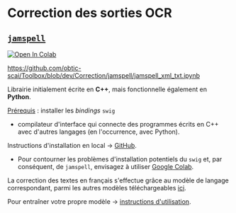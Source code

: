 # Correction des sorties OCR
## [`jamspell`](https://github.com/bakwc/JamSpell/)
[![Open In Colab](https://colab.research.google.com/assets/colab-badge.svg)](https://colab.research.google.com/github/obtic-scai/Toolbox/blob/dev/Correction/jamspell/jamspell_xml_txt.ipynb)

https://github.com/obtic-scai/Toolbox/blob/dev/Correction/jamspell/jamspell_xml_txt.ipynb

<!-- Le texte brut issu de l'océrisation peut être corrigé avec la librairie de correction contextuelle libre et *open source* ([`jamspell`](https://github.com/bakwc/JamSpell/)). -->

Librairie initialement écrite en **C++**, mais fonctionnelle également en **Python**.

<ins>Prérequis</ins> : installer les *bindings* `swig`
* compilateur d'interface qui connecte des programmes écrits en C++ avec d'autres langages (en l'occurrence, avec Python).

Instructions d'installation en local -> [GitHub](https://github.com/bakwc/JamSpell/#usage).
* Pour contourner les problèmes d'installation potentiels du `swig` et, par conséquent, de `jamspell`, envisagez à utiliser [Google Colab](https://colab.research.google.com/github/obtic-scai/Toolbox/blob/dev/Correction/jamspell/jamspell.ipynb#scrollTo=Hoqpo17hlWIk).

La correction des textes en français s'effectue grâce au modèle de langage correspondant, parmi les autres modèles téléchargeables [ici](https://github.com/bakwc/JamSpell/#download-models).

Pour entraîner votre propre modèle -> [instructions d'utilisation](https://github.com/bakwc/JamSpell/#train).
